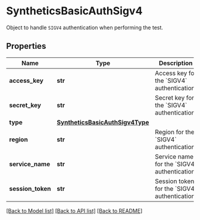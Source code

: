 # SyntheticsBasicAuthSigv4

Object to handle `SIGV4` authentication when performing the test.

## Properties

| Name              | Type                                                                | Description                                             | Notes      |
| ----------------- | ------------------------------------------------------------------- | ------------------------------------------------------- | ---------- |
| **access_key**    | **str**                                                             | Access key for the &#x60;SIGV4&#x60; authentication.    |
| **secret_key**    | **str**                                                             | Secret key for the &#x60;SIGV4&#x60; authentication.    |
| **type**          | [**SyntheticsBasicAuthSigv4Type**](SyntheticsBasicAuthSigv4Type.md) |                                                         |
| **region**        | **str**                                                             | Region for the &#x60;SIGV4&#x60; authentication.        | [optional] |
| **service_name**  | **str**                                                             | Service name for the &#x60;SIGV4&#x60; authentication.  | [optional] |
| **session_token** | **str**                                                             | Session token for the &#x60;SIGV4&#x60; authentication. | [optional] |

[[Back to Model list]](README.md#documentation-for-models) [[Back to API list]](README.md#documentation-for-api-endpoints) [[Back to README]](README.md)
